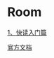 # Room

[1、快读入门篇](mds/1、快速入门篇.md)

[官方文档](https://developer.android.google.cn/training/data-storage/room#db-migration-testing)

